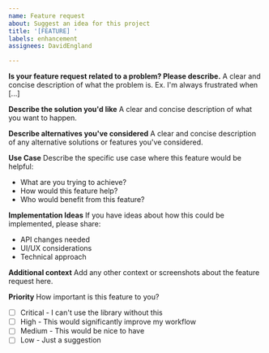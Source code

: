 ```yaml
---
name: Feature request
about: Suggest an idea for this project
title: '[FEATURE] '
labels: enhancement
assignees: DavidEngland

---
```


**Is your feature request related to a problem? Please describe.**
A clear and concise description of what the problem is. Ex. I'm always frustrated when [...]

**Describe the solution you'd like**
A clear and concise description of what you want to happen.

**Describe alternatives you've considered**
A clear and concise description of any alternative solutions or features you've considered.

**Use Case**
Describe the specific use case where this feature would be helpful:
- What are you trying to achieve?
- How would this feature help?
- Who would benefit from this feature?

**Implementation Ideas**
If you have ideas about how this could be implemented, please share:
- API changes needed
- UI/UX considerations
- Technical approach

**Additional context**
Add any other context or screenshots about the feature request here.

**Priority**
How important is this feature to you?
- [ ] Critical - I can't use the library without this
- [ ] High - This would significantly improve my workflow
- [ ] Medium - This would be nice to have
- [ ] Low - Just a suggestion
